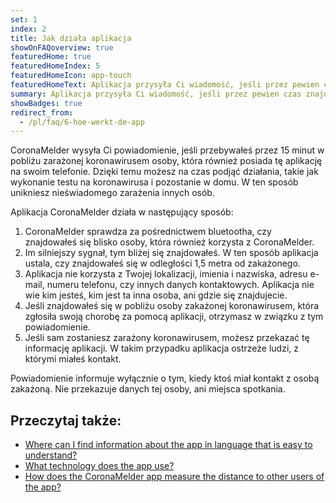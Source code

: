 ```yaml
---
set: 1
index: 2
title: Jak działa aplikacja
showOnFAQoverview: true
featuredHome: true
featuredHomeIndex: 5
featuredHomeIcon: app-touch
featuredHomeText: Aplikacja przysyła Ci wiadomość, jeśli przez pewien czas znajdowałeś się w pobliżu osoby zarażonej koronawirusem.
summary: Aplikacja przysyła Ci wiadomość, jeśli przez pewien czas znajdowałeś się w pobliżu osoby zarażonej koronawirusem.
showBadges: true
redirect_from: 
  - /pl/faq/6-hoe-werkt-de-app
---
```

CoronaMelder wysyła Ci powiadomienie, jeśli przebywałeś przez 15 minut w pobliżu zarażonej koronawirusem osoby, która również posiada tę aplikację na swoim telefonie. Dzięki temu możesz na czas podjąć działania, takie jak wykonanie testu na koronawirusa i pozostanie w domu. W ten sposób unikniesz nieświadomego zarażenia innych osób.

Aplikacja CoronaMelder działa w następujący sposób:

1. CoronaMelder sprawdza za pośrednictwem bluetootha, czy znajdowałeś się blisko osoby, która również korzysta z CoronaMelder.
2. Im silniejszy sygnał, tym bliżej się znajdowałeś. W ten sposób aplikacja ustala, czy znajdowałeś się w odległości 1,5 metra od zakażonego.
3. Aplikacja nie korzysta z Twojej lokalizacji, imienia i nazwiska, adresu e-mail, numeru telefonu, czy innych danych kontaktowych. Aplikacja nie wie kim jesteś, kim jest ta inna osoba, ani gdzie się znajdujecie.
4. Jeśli znajdowałeś się w pobliżu osoby zakażonej koronawirusem, która zgłosiła swoją chorobę za pomocą aplikacji, otrzymasz w związku z tym powiadomienie.
5. Jeśli sam zostaniesz zarażony koronawirusem, możesz przekazać tę informację aplikacji. W takim przypadku aplikacja ostrzeże ludzi, z którymi miałeś kontakt.

Powiadomienie informuje wyłącznie o tym, kiedy ktoś miał kontakt z osobą zakażoną. Nie przekazuje danych tej osoby, ani miejsca spotkania.

## Przeczytaj także:

- <a href="/{{page.lang}}/faq/1-11-coronamelder-in-makkelijke-taal" lang="en" hreflang="en">Where can I find information about the app in language that is easy to understand?</a>
- <a href="/{{page.lang}}/faq/2-6-hoe-werkt-de-app-technisch-precies" lang="en" hreflang="en">What technology does the app use?</a> 
- <a href="/{{page.lang}}/faq/2-1-hoe-meet-coronamelder-de-afstand" lang="en" hreflang="en">How does the CoronaMelder app measure the distance to other users of the app?</a> 
